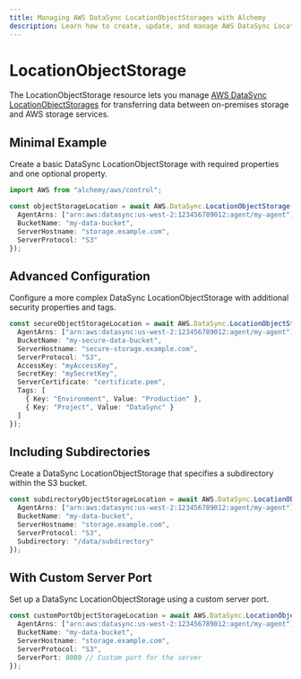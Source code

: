 ```yaml
---
title: Managing AWS DataSync LocationObjectStorages with Alchemy
description: Learn how to create, update, and manage AWS DataSync LocationObjectStorages using Alchemy Cloud Control.
---
```


# LocationObjectStorage

The LocationObjectStorage resource lets you manage [AWS DataSync LocationObjectStorages](https://docs.aws.amazon.com/datasync/latest/userguide/) for transferring data between on-premises storage and AWS storage services.

## Minimal Example

Create a basic DataSync LocationObjectStorage with required properties and one optional property.

```ts
import AWS from "alchemy/aws/control";

const objectStorageLocation = await AWS.DataSync.LocationObjectStorage("myObjectStorageLocation", {
  AgentArns: ["arn:aws:datasync:us-west-2:123456789012:agent/my-agent"],
  BucketName: "my-data-bucket",
  ServerHostname: "storage.example.com",
  ServerProtocol: "S3"
});
```

## Advanced Configuration

Configure a more complex DataSync LocationObjectStorage with additional security properties and tags.

```ts
const secureObjectStorageLocation = await AWS.DataSync.LocationObjectStorage("secureObjectStorageLocation", {
  AgentArns: ["arn:aws:datasync:us-west-2:123456789012:agent/my-agent"],
  BucketName: "my-secure-data-bucket",
  ServerHostname: "secure-storage.example.com",
  ServerProtocol: "S3",
  AccessKey: "myAccessKey",
  SecretKey: "mySecretKey",
  ServerCertificate: "certificate.pem",
  Tags: [
    { Key: "Environment", Value: "Production" },
    { Key: "Project", Value: "DataSync" }
  ]
});
```

## Including Subdirectories

Create a DataSync LocationObjectStorage that specifies a subdirectory within the S3 bucket.

```ts
const subdirectoryObjectStorageLocation = await AWS.DataSync.LocationObjectStorage("subdirectoryObjectStorageLocation", {
  AgentArns: ["arn:aws:datasync:us-west-2:123456789012:agent/my-agent"],
  BucketName: "my-data-bucket",
  ServerHostname: "storage.example.com",
  ServerProtocol: "S3",
  Subdirectory: "/data/subdirectory"
});
```

## With Custom Server Port

Set up a DataSync LocationObjectStorage using a custom server port.

```ts
const customPortObjectStorageLocation = await AWS.DataSync.LocationObjectStorage("customPortObjectStorageLocation", {
  AgentArns: ["arn:aws:datasync:us-west-2:123456789012:agent/my-agent"],
  BucketName: "my-data-bucket",
  ServerHostname: "storage.example.com",
  ServerProtocol: "S3",
  ServerPort: 8080 // Custom port for the server
});
```